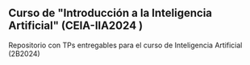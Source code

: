 ## Curso de "Introducción a la Inteligencia Artificial" (CEIA-IIA2024 )

 Repositorio con TPs entregables para el curso de Inteligencia Artificial (2B2024)
